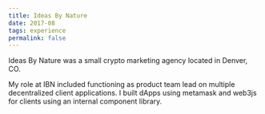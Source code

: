 ```yaml
--- 
title: Ideas By Nature
date: 2017-08
tags: experience
permalink: false
---
```

Ideas By Nature was a small crypto marketing agency located in Denver, CO.

My role at IBN included functioning as product team lead on multiple decentralized
client applications. I built dApps using metamask and web3js for clients using an
internal component library. 
